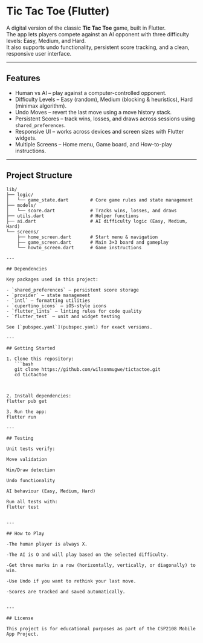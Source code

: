 # Tic Tac Toe (Flutter)

A digital version of the classic **Tic Tac Toe** game, built in Flutter.  
The app lets players compete against an AI opponent with three difficulty levels: Easy, Medium, and Hard.  
It also supports undo functionality, persistent score tracking, and a clean, responsive user interface.

---

## Features
- Human vs AI – play against a computer-controlled opponent.
- Difficulty Levels – Easy (random), Medium (blocking & heuristics), Hard (minimax algorithm).
- Undo Moves – revert the last move using a move history stack.
- Persistent Scores – track wins, losses, and draws across sessions using `shared_preferences`.
- Responsive UI – works across devices and screen sizes with Flutter widgets.
- Multiple Screens – Home menu, Game board, and How-to-play instructions.

---

## Project Structure
```plaintext
lib/
├── logic/
│   └── game_state.dart        # Core game rules and state management
├── models/
│   └── score.dart             # Tracks wins, losses, and draws
├── utils.dart                 # Helper functions
├── ai.dart                    # AI difficulty logic (Easy, Medium, Hard)
└── screens/
    ├── home_screen.dart       # Start menu & navigation
    ├── game_screen.dart       # Main 3×3 board and gameplay
    └── howto_screen.dart      # Game instructions

---

## Dependencies

Key packages used in this project:

- `shared_preferences` – persistent score storage
- `provider` – state management
- `intl` – formatting utilities
- `cupertino_icons` – iOS-style icons
- `flutter_lints` – linting rules for code quality
- `flutter_test` – unit and widget testing

See [`pubspec.yaml`](pubspec.yaml) for exact versions.

---

## Getting Started

1. Clone this repository:
   ```bash
   git clone https://github.com/wilsonmugwe/tictactoe.git
   cd tictactoe



2. Install dependencies:
flutter pub get

3. Run the app:
flutter run

---

## Testing

Unit tests verify:

Move validation

Win/Draw detection

Undo functionality

AI behaviour (Easy, Medium, Hard)

Run all tests with:
flutter test


---

## How to Play

-The human player is always X.

-The AI is O and will play based on the selected difficulty.

-Get three marks in a row (horizontally, vertically, or diagonally) to win.

-Use Undo if you want to rethink your last move.

-Scores are tracked and saved automatically.


---

## License

This project is for educational purposes as part of the CSP2108 Mobile App Project.


